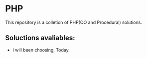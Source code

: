 # PHP
This repository is a colletion of PHP(OO and Procedural) solutions. 

## Soluctions avaliables:

* I will been choosing, Today.


